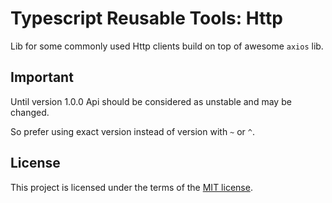 # Typescript Reusable Tools: Http

Lib for some commonly used Http clients build on top of awesome `axios` lib.

## Important

Until version 1.0.0 Api should be considered as unstable and may be changed.

So prefer using exact version instead of version with `~` or `^`.

## License

This project is licensed under the terms of the [MIT license](https://github.com/tsReusableTools/tsrt/blob/master/LICENSE).
